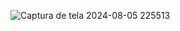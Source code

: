 ![Captura de tela 2024-08-05 225513](https://github.com/user-attachments/assets/19977c7a-c8db-461e-b160-c5846d54a3d0)
